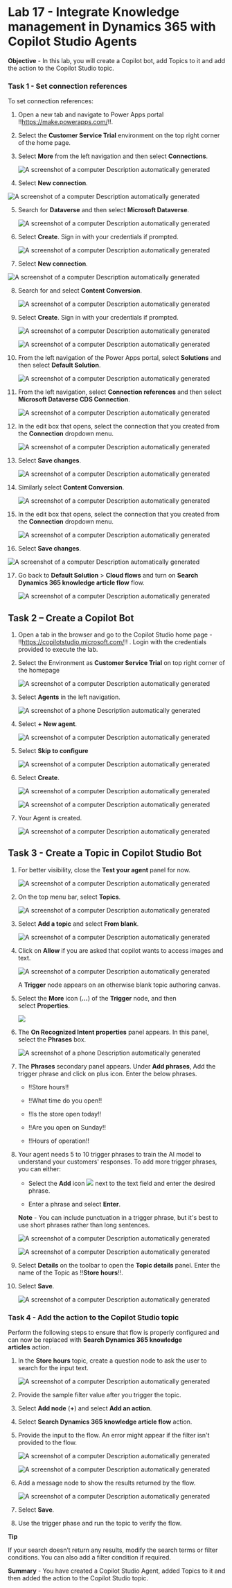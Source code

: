 # Lab 17 - Integrate Knowledge management in Dynamics 365 with Copilot Studio Agents

**Objective** - In this lab, you will create a Copilot bot, add Topics to it and add the action to the Copilot Studio topic.

### Task 1 - Set connection references

To set connection references:

1.  Open a new tab and navigate
    to Power Apps portal !!https://make.powerapps.com/!!.

2.  Select the **Customer Service Trial** environment on the top right corner of
    the home page.

3.  Select **More** from the left navigation and then select **Connections**.

    ![A screenshot of a computer Description automatically
generated](./media/media18/image27.jpg)
  
4.  Select **New connection**.

   ![A screenshot of a computer Description automatically
generated](./media/media18/image28.jpg)

5.  Search for **Dataverse** and then select **Microsoft Dataverse**.

     ![A screenshot of a computer Description automatically
generated](./media/media18/image29.jpg)

6.  Select **Create**. Sign in with your credentials if prompted.

     ![A screenshot of a computer Description automatically
generated](./media/media18/image30.jpg)

7.  Select **New connection**.

   ![A screenshot of a computer Description automatically
generated](./media/media18/image35.jpg)

8.  Search for and select **Content Conversion**.

     ![A screenshot of a computer Description automatically
generated](./media/media18/image36.jpg)

9.  Select **Create**. Sign in with your credentials if prompted.

     ![A screenshot of a computer Description automatically
generated](./media/media18/image37.jpg)

     ![A screenshot of a computer Description automatically
generated](./media/media18/image38.jpg)

10.  From the left navigation of the Power Apps portal, select **Solutions** and then select **Default Solution**.

     ![A screenshot of a computer Description automatically
generated](./media/media18/image18.png)

11.  From the left navigation, select **Connection references** and then select **Microsoft Dataverse CDS Connection**.

     ![A screenshot of a computer Description automatically
generated](./media/media18/image31.jpg)

12. In the edit box that opens, select the connection that you created from the **Connection** dropdown menu.

     ![A screenshot of a computer Description automatically
generated](./media/media18/image32.jpg)
   
13.  Select **Save changes**.

     ![A screenshot of a computer Description automatically
generated](./media/media18/image33.jpg)

14.  Similarly select **Content Conversion**.

     ![A screenshot of a computer Description automatically
generated](./media/media18/image39.jpg)

15.  In the edit box that opens, select the connection that you created from the **Connection** dropdown menu.

     ![A screenshot of a computer Description automatically
generated](./media/media18/image40.jpg)

16.  Select **Save changes**.

   ![A screenshot of a computer Description automatically
generated](./media/media18/image41.jpg)

17.  Go back to **Default Solution** \> **Cloud flows** and turn
    on **Search Dynamics 365 knowledge article flow** flow.

     ![A screenshot of a computer Description automatically
generated](./media/media18/image34.jpg)

## Task 2 – Create a Copilot Bot

1.  Open a tab in the browser and go to the Copilot Studio home page -
    !!https://copilotstudio.microsoft.com/!! . Login with the credentials
    provided to execute the lab.

2.  Select the Environment as **Customer Service Trial** on top right
    corner of the homepage

    ![A screenshot of a computer Description automatically generated](./media/media18/image1.png)

3.  Select **Agents** in the left navigation.

    ![A screenshot of a phone Description automatically generated](./media/media18/image2.png)

4.  Select **+ New agent**.

    ![A screenshot of a computer Description automatically generated](./media/media18/image3.png)

5.  Select **Skip to configure**

    ![A screenshot of a computer Description automatically generated](./media/media18/image4.png)

6.  Select **Create**.

    ![A screenshot of a computer Description automatically generated](./media/media18/image5.png)

    ![A screenshot of a computer Description automatically generated](./media/media18/image6.png)

7.  Your Agent is created.

    ![A screenshot of a computer Description automatically generated](./media/media18/image7.png)

## Task 3 - Create a Topic in Copilot Studio Bot

1.  For better visibility, close the **Test your agent** panel for now.

    ![A screenshot of a computer Description automatically generated](./media/media18/image8.png)

2.  On the top menu bar, select **Topics**.

    ![A screenshot of a computer Description automatically generated](./media/media18/image9.png)

3.  Select **Add a topic** and select **From blank**.

    ![A screenshot of a computer Description automatically generated](./media/media18/image10.png)

4.  Click on **Allow** if you are asked that copilot wants to access
    images and text.

    ![A screenshot of a computer Description automatically generated](./media/media18/image11.png)

    A **Trigger** node appears on an otherwise blank topic authoring canvas.

5.  Select the **More** icon (**…**) of the **Trigger** node, and then
    select **Properties**.

    ![](./media/media18/image12.png)

6.  The **On Recognized Intent properties** panel appears. In this
    panel, select the **Phrases** box.

    ![A screenshot of a phone Description automatically generated](./media/media18/image13.png)

7.  The **Phrases** secondary panel appears. Under **Add phrases**, Add
    the trigger phrase and click on plus icon. Enter the below phrases.

    - !!Store hours!!

    - !!What time do you open!!

    - !!Is the store open today!!

    - !!Are you open on Sunday!!

    - !!Hours of operation!!

8.  Your agent needs 5 to 10 trigger phrases to train the AI model to
    understand your customers' responses. To add more trigger phrases,
    you can either:

    - Select the **Add** icon ![](./media/media18/image14.png) next to the text
      field and enter the desired phrase.

    - Enter a phrase and select **Enter**.

    **Note** - You can include punctuation in a trigger phrase, but it's best to use short phrases rather than long sentences.

    ![A screenshot of a computer Description automatically generated](./media/media18/image15.png)

    ![A screenshot of a computer Description automatically generated](./media/media18/image16.png)

9.  Select **Details** on the toolbar to open the **Topic
    details** panel. Enter the name of the Topic as !!**Store hours**!!.

10.  Select **Save**.

        ![A screenshot of a computer Description automatically generated](./media/media18/image17.png)

### Task 4 - Add the action to the Copilot Studio topic

Perform the following steps to ensure that flow is properly configured
and can now be replaced with **Search Dynamics 365 knowledge
articles** action.

1.  In the **Store hours** topic, create a question node to ask the user to search
    for the input text.

    ![A screenshot of a computer Description automatically generated](./media/media18/image42.jpg)

2.  Provide the sample filter value after you trigger the topic.

3.  Select **Add node** (**+**) and select **Add an action**.

4.  Select **Search Dynamics 365 knowledge article flow** action.

5.  Provide the input to the flow. An error might appear if the filter
    isn't provided to the flow.

    ![A screenshot of a computer Description automatically generated](./media/media17/image43-1.png)

    ![A screenshot of a computer Description automatically generated](./media/media18/image44.jpg)

6.  Add a message node to show the results returned by the flow. 

    ![A screenshot of a computer Description automatically generated](./media/media18/image45.jpg)

7.  Select **Save**.

8. Use the trigger phase and run the topic to verify the flow.

**Tip**

If your search doesn’t return any results, modify the search terms or
filter conditions. You can also add a filter condition if required.

**Summary** - You have created a Copilot Studio Agent, added Topics to it and then added the action to the Copilot Studio topic.
